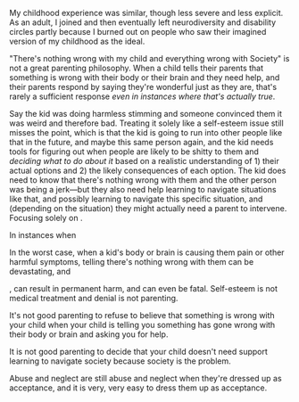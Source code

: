 My childhood experience was similar, though less severe and less explicit. As an adult, I joined and then eventually left neurodiversity and disability circles partly because I burned out on people who saw their imagined version of my childhood as the ideal. 

"There's nothing wrong with my child and everything wrong with Society" is not a great parenting philosophy. When a child tells their parents that something is wrong with their body or their brain and they need help, and their parents respond by saying they're wonderful just as they are, that's rarely a sufficient response *even in instances where that's actually true*. 

Say the kid was doing harmless stimming and someone convinced them it was weird and therefore bad. Treating it solely like a self-esteem issue still misses the point, which is that the kid is going to run into other people like that in the future, and maybe this same person again, and the kid needs tools for figuring out when people are likely to be shitty to them and *deciding what to do about it* based on a realistic understanding of 1) their actual options and 2) the likely consequences of each option. The kid does need to know that there's nothing wrong with them and the other person was being a jerk—but they also need help learning to navigate situations like that, and possibly learning to navigate this specific situation, and (depending on the situation) they might actually need a parent to intervene. Focusing solely on . 

In instances when 

In the worst case, when a kid's body or brain is causing them pain or other harmful symptoms, telling there's nothing wrong with them can be devastating, and 

, can result in permanent harm, and can even be fatal. Self-esteem is not medical treatment and denial is not parenting. 





It's not good parenting to refuse to believe that something is wrong with your child when your child is telling you something has gone wrong with their body or brain and asking you for help. 

It is not good parenting to decide that your child doesn't need support learning to navigate society because society is the problem. 

Abuse and neglect are still abuse and neglect when they're dressed up as acceptance, and it is very, very easy to dress them up as acceptance. 

